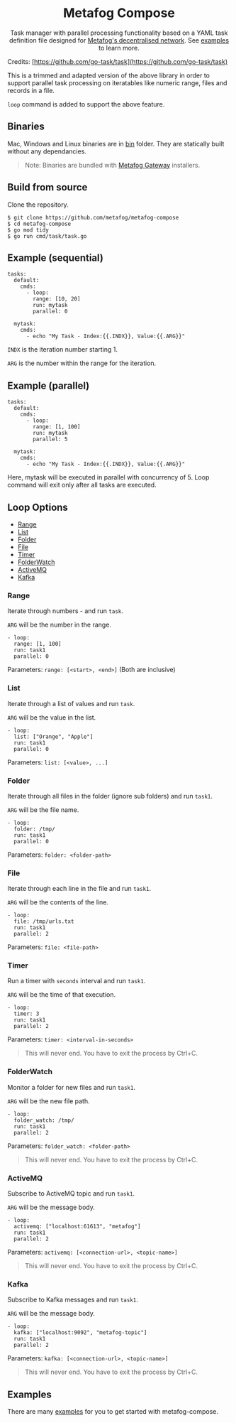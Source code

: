 <div align="center">

  <h1>Metafog Compose</h1>

  <p>
  Task manager with parallel processing functionality based on a YAML task definition file designed for <a href="https://metafog.io">Metafog's decentralised network<a>. See <a href="examples/">examples</a> to learn more.
  </p>

</div>

Credits: [https://github.com/go-task/task](https://github.com/go-task/task)



This is a trimmed and adapted version of the above library in order to support parallel task processing on iteratables like numeric range, files and records in a file.

```loop``` command is added to support the above feature.

## Binaries

Mac, Windows and Linux binaries are in [bin](bin/) folder. They are statically built without any dependancies.

> Note: Binaries are bundled with [Metafog Gateway](https://metafog.io/) installers.

## Build from source

Clone the repository.

```
$ git clone https://github.com/metafog/metafog-compose
$ cd metafog-compose
$ go mod tidy
$ go run cmd/task/task.go 
```

## Example (sequential)

```
tasks:
  default:
    cmds: 
      - loop:
        range: [10, 20] 
        run: mytask
        parallel: 0
  
  mytask:
    cmds:
      - echo "My Task - Index:{{.INDX}}, Value:{{.ARG}}"
```

```INDX``` is the iteration number starting 1. 

```ARG``` is the number within the range for the iteration. 

## Example (parallel)

```
tasks:
  default:
    cmds: 
      - loop:
        range: [1, 100] 
        run: mytask
        parallel: 5
  
  mytask:
    cmds:
      - echo "My Task - Index:{{.INDX}}, Value:{{.ARG}}"
```

Here, mytask will be executed in parallel with concurrency of 5. Loop command will exit only after all tasks are executed.

## Loop Options 

  - [Range](#range)
  - [List](#list)
  - [Folder](#folder)
  - [File](#file)
  - [Timer](#timer)
  - [FolderWatch](#folderwatch)
  - [ActiveMQ](#activemq)
  - [Kafka](#kafka)


### Range

Iterate through numbers <start>-<end> and run ```task```. 

```ARG``` will be the number in the range.

```
- loop:
  range: [1, 100] 
  run: task1
  parallel: 0
```

Parameters: ```range: [<start>, <end>]``` (Both are inclusive)

### List

Iterate through a list of values and run ```task```. 

```ARG``` will be the value in the list.

```
- loop:
  list: ["Orange", "Apple"] 
  run: task1
  parallel: 0
```

Parameters: ```list: [<value>, ...]```

### Folder

Iterate through all files in the folder (ignore sub folders) and run ```task1```.

```ARG``` will be the file name.

```
- loop:
  folder: /tmp/
  run: task1
  parallel: 0
```

Parameters: ```folder: <folder-path>```


### File

Iterate through each line in the file and run ```task1```. 

```ARG``` will be the contents of the line.

```
- loop:
  file: /tmp/urls.txt
  run: task1
  parallel: 2
```

Parameters: ```file: <file-path>```


### Timer

Run a timer with ```seconds``` interval and run ```task1```. 

```ARG``` will be the time of that execution.

```
- loop:
  timer: 3
  run: task1
  parallel: 2
```

Parameters: ```timer: <interval-in-seconds>```

> This will never end. You have to exit the process by Ctrl+C.

### FolderWatch

Monitor a folder for new files and run ```task1```.

```ARG``` will be the new file path.

```
- loop:
  folder_watch: /tmp/
  run: task1
  parallel: 2
```

Parameters: ```folder_watch: <folder-path>```

> This will never end. You have to exit the process by Ctrl+C.

### ActiveMQ

Subscribe to ActiveMQ topic and run ```task1```.

```ARG``` will be the message body.

```
- loop:
  activemq: ["localhost:61613", "metafog"]
  run: task1
  parallel: 2
```

Parameters: ```activemq: [<connection-url>, <topic-name>]```

> This will never end. You have to exit the process by Ctrl+C.

### Kafka

Subscribe to Kafka messages and run ```task1```.

```ARG``` will be the message body.

```
- loop:
  kafka: ["localhost:9092", "metafog-topic"]
  run: task1
  parallel: 2
```

Parameters: ```kafka: [<connection-url>, <topic-name>]```

> This will never end. You have to exit the process by Ctrl+C.

## Examples

There are many [examples](./examples/) for you to get started with metafog-compose.
